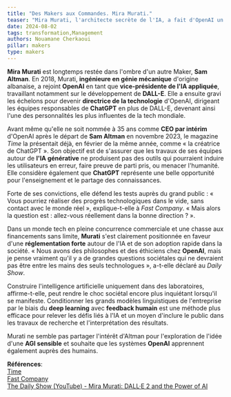 ```yaml
---
title: "Des Makers aux Commandes. Mira Murati."
teaser: "Mira Murati, l'architecte secrète de l'IA, a fait d'OpenAI un leader mondial. Découvrez comment elle façonne l'avenir tout en gardant une éthique inébranlable."
date: 2024-08-02
tags: transformation,Management
authors: Nouamane Cherkaoui
pillar: makers
type: makers
---
```


**Mira Murati** est longtemps restée dans l'ombre d'un autre Maker, **Sam Altman**. En 2018, Murati, **ingénieure en génie mécanique** d'origine albanaise, a rejoint **OpenAI** en tant que **vice-présidente de l'IA appliquée**, travaillant notamment sur le développement de **DALL-E**. Elle a ensuite gravi les échelons pour devenir **directrice de la technologie** d'OpenAI, dirigeant les équipes responsables de **ChatGPT** en plus de DALL-E, devenant ainsi l'une des personnalités les plus influentes de la tech mondiale.

Avant même qu'elle ne soit nommée à 35 ans comme **CEO par intérim** d'OpenAI après le départ de **Sam Altman** en novembre 2023, le magazine *Time* la présentait déjà, en février de la même année, comme « la créatrice de ChatGPT ». Son objectif est de s'assurer que les travaux de ses équipes autour de **l'IA générative** ne produisent pas des outils qui pourraient induire les utilisateurs en erreur, faire preuve de parti pris, ou menacer l'humanité. Elle considère également que **ChatGPT** représente une belle opportunité pour l'enseignement et le partage des connaissances.

Forte de ses convictions, elle défend les tests auprès du grand public : « Vous pourriez réaliser des progrès technologiques dans le vide, sans contact avec le monde réel », explique-t-elle à *Fast Company*. « Mais alors la question est : allez-vous réellement dans la bonne direction ? ».

Dans un monde tech en pleine concurrence commerciale et une chasse aux financements sans limite, **Murati** s'est clairement positionnée en faveur d'une **réglementation forte** autour de l'IA et de son adoption rapide dans la société. « Nous avons des philosophes et des éthiciens chez **OpenAI**, mais je pense vraiment qu'il y a de grandes questions sociétales qui ne devraient pas être entre les mains des seuls technologues », a-t-elle déclaré au *Daily Show*.

Construire l'intelligence artificielle uniquement dans des laboratoires, affirme-t-elle, peut rendre le choc sociétal encore plus inquiétant lorsqu'il se manifeste. Conditionner les grands modèles linguistiques de l'entreprise par le biais du **deep learning** avec **feedback humain** est une méthode plus efficace pour relever les défis liés à l'IA et un moyen d'inclure le public dans les travaux de recherche et l'interprétation des résultats.

Murati ne semble pas partager l'intérêt d'Altman pour l'exploration de l'idée d'une **AGI sensible** et souhaite que les systèmes **OpenAI** apprennent également auprès des humains.

**Références**:  
[Time](https://time.com/6252404/mira-murati-chatgpt-openai-interview/)  
[Fast Company](https://www.fastcompany.com)  
[The Daily Show (YouTube) - Mira Murati: DALL·E 2 and the Power of AI](https://www.youtube.com)
